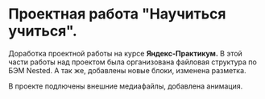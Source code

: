 # Проектная работа **"Научиться учиться".**

Доработка проектной работы на курсе **Яндекс-Практикум.**
В этой части работы над проектом была организована файловая структура по БЭМ Nested. А так же, добавлены новые блоки, изменена разметка.

В проекте подлючены внешние медиафайлы, добавлена анимация.
